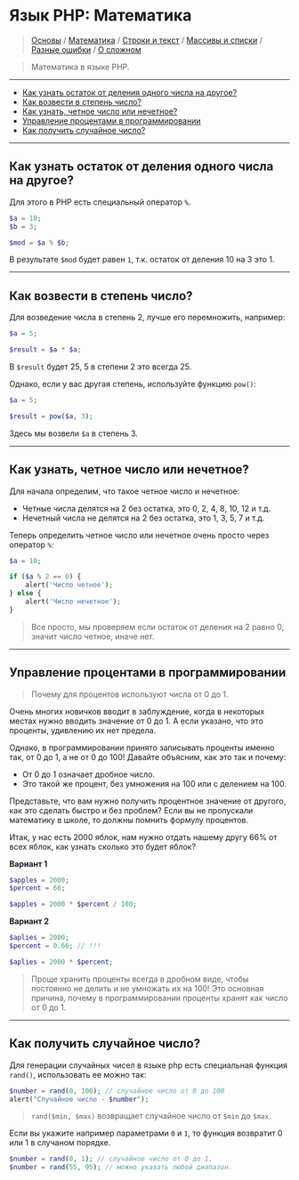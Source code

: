 # Язык PHP: Математика

> [Основы](faq/php/Base) / [Математика](faq/php/Math) / [Строки и текст](faq/php/String) / [Массивы и списки](faq/php/Lists) / [Разные ошибки](faq/php/Errors) / [О сложном](faq/php/Misc)

> Математика в языке PHP.

---

- [Как узнать остаток от деления одного числа на другое?](#mod)
- [Как возвести в степень число?](#pow)
- [Как узнать, четное число или нечетное?](#odd)
- [Управление процентами в программировании](#percent)
- [Как получить случайное число?](#random)

---


<a name=mod />

## Как узнать остаток от деления одного числа на другое?

Для этого в PHP есть специальный оператор `%`.

```php
$a = 10;
$b = 3;

$mod = $a % $b;
```

В результате `$mod` будет равен `1`, т.к. остаток от деления 10 на 3 это 1.

---

<a name=pow />

## Как возвести в степень число?

Для возведение числа в степень 2, лучше его перемножить, например:

```php
$a = 5;

$result = $a * $a;
```

В `$result` будет 25, 5 в степени 2 это всегда 25.

Однако, если у вас другая степень, используйте функцию `pow()`:

```php
$a = 5;

$result = pow($a, 3);
```

Здесь мы возвели `$a` в степень 3.

---

<a name=odd />

## Как узнать, четное число или нечетное?

Для начала определим, что такое четное число и нечетное:

- Четные числа делятся на 2 без остатка, это 0, 2, 4, 8, 10, 12 и т.д.
- Нечетный числа не делятся на 2 без остатка, это 1, 3, 5, 7 и т.д.

Теперь определить четное число или нечетное очень просто через оператор `%`:

```php
$a = 10;

if ($a % 2 == 0) {
    alert('Число четное');
} else {
    alert('Число нечетное');
}
```

> Все просто, мы проверяем если остаток от деления на 2 равно 0, значит число четное, иначе нет.

---

<a name=percent />

## Управление процентами в программировании
> Почему для процентов используют числа от 0 до 1.

Очень многих новичков вводит в заблуждение, когда в некоторых местах нужно вводить значение от 0 до 1. А если указано, что это проценты, удивлению их нет предела.

Однако, в программировании принято записывать проценты именно так, от 0 до 1, а не от 0 до 100! Давайте объясним, как это так и почему:

- От 0 до 1 означает дробное число.
- Это такой же процент, без умножения на 100 или с делением на 100.

Представьте, что вам нужно получить процентное значение от другого, как это сделать быстро и без проблем? Если вы не пропускали математику в школе, то должны помнить формулу процентов.

Итак, у нас есть 2000 яблок, нам нужно отдать нашему другу 66% от всех яблок, как узнать сколько это будет яблок?

__Вариант 1__

```php
$apples = 2000;
$percent = 66;

$apples = 2000 * $percent / 100;
```

__Вариант 2__

```php
$aplies = 2000;
$percent = 0.66; // !!!

$aplies = 2000 * $percent;
```

> Проще хранить проценты всегда в дробном виде, чтобы постоянно не делить и не умножать их на 100! Это основная причина, почему в программировании проценты хранят как число от 0 до 1.

---

<a name=random />

## Как получить случайное число?
Для генерации случайных чисел в языке php есть специальная функция `rand()`, использовать ее можно так:

```php
$number = rand(0, 100); // случайное число от 0 до 100
alert("Случайное число - $number");
```

> `rand($min, $max)` возвращает случайное число от `$min` до `$max`.

Если вы укажите например параметрами `0` и `1`, то функция возвратит 0 или 1 в случаном порядке.

```php
$number = rand(0, 1); // случайное число от 0 до 1.
$number = rand(55, 95); // можно указать любой диапазон.
```